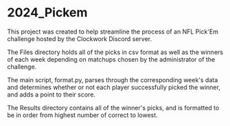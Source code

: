# 2024_Pickem

This project was created to help streamline the process of an NFL Pick'Em challenge hosted by the Clockwork Discord server. 

The Files directory holds all of the picks in csv format as well as the winners of each week depending on matchups chosen by the administrator of the challenge. 

The main script, format.py, parses through the corresponding week's data and determines whether or not each player successfully picked the winner, and adds a point to their score.

The Results directory contains all of the winner's picks, and is formatted to be in order from highest number of correct to lowest.

